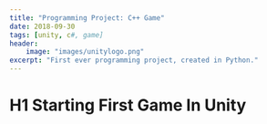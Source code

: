 ```yaml
---
title: "Programming Project: C++ Game"
date: 2018-09-30
tags: [unity, c#, game]
header:
    image: "images/unitylogo.png"
excerpt: "First ever programming project, created in Python."
---
```


# H1 Starting First Game In Unity